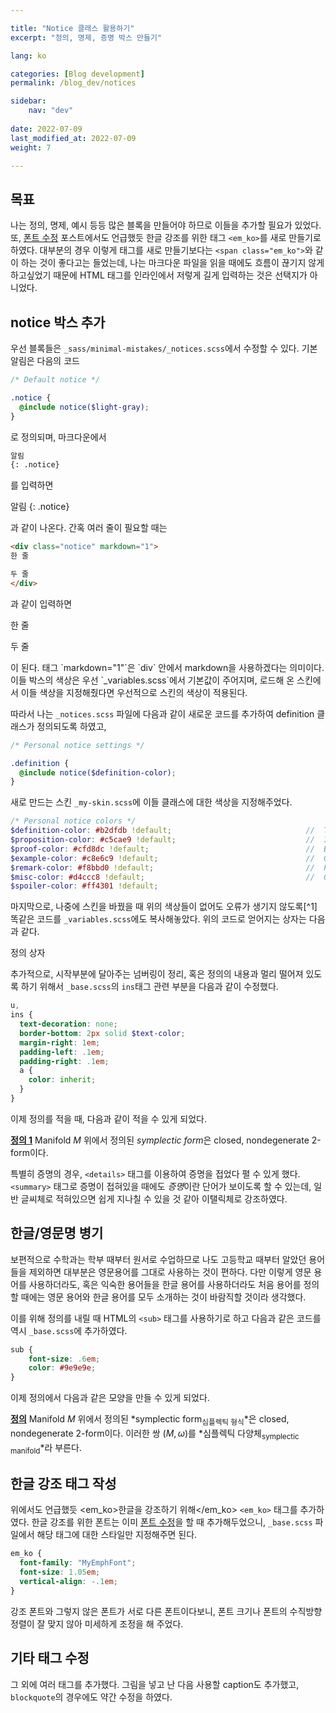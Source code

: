 ```yaml
---

title: "Notice 클래스 활용하기"
excerpt: "정의, 명제, 증명 박스 만들기"

lang: ko

categories: [Blog development]
permalink: /blog_dev/notices

sidebar: 
    nav: "dev"
    
date: 2022-07-09
last_modified_at: 2022-07-09
weight: 7

---
```


## 목표

나는 정의, 명제, 예시 등등 많은 블록을 만들어야 하므로 이들을 추가할 필요가 있었다. 또, [폰트 수정](/blog_dev/fonts) 포스트에서도 언급했듯 한글 강조를 위한 태그 `<em_ko>`를 새로 만들기로 하였다. 대부분의 경우 이렇게 태그를 새로 만들기보다는 `<span class="em_ko">`와 같이 하는 것이 좋다고는 들었는데, 나는 마크다운 파일을 읽을 때에도 흐름이 끊기지 않게 하고싶었기 때문에 HTML 태그를 인라인에서 저렇게 길게 입력하는 것은 선택지가 아니었다.

## notice 박스 추가

우선 블록들은 `_sass/minimal-mistakes/_notices.scss`에서 수정할 수 있다. 기본 알림은 다음의 코드
```scss
/* Default notice */

.notice {
  @include notice($light-gray);
}
```
로 정의되며, 마크다운에서
```markdown
알림
{: .notice}
```
를 입력하면

알림
{: .notice}

과 같이 나온다. 간혹 여러 줄이 필요할 때는
```html
<div class="notice" markdown="1">
한 줄

두 줄
</div>
```
과 같이 입력하면 
<div class="notice" markdown="1">
한 줄

두 줄
</div>
이 된다. 태그 `markdown="1"`은 `div` 안에서 markdown을 사용하겠다는 의미이다. 이들 박스의 색상은 우선 `_variables.scss`에서 기본값이 주어지며, 로드해 온 스킨에서 이들 색상을 지정해줬다면 우선적으로 스킨의 색상이 적용된다. 

따라서 나는 `_notices.scss` 파일에 다음과 같이 새로운 코드를 추가하여 definition 클래스가 정의되도록 하였고,
```scss
/* Personal notice settings */

.definition {
  @include notice($definition-color);
}
```
새로 만드는 스킨 `_my-skin.scss`에 이들 클래스에 대한 색상을 지정해주었다.
```scss
/* Personal notice colors */
$definition-color: #b2dfdb !default;                              //  Teal 100
$proposition-color: #c5cae9 !default;                             //  Indigo 100
$proof-color: #cfd8dc !default;                                   //  Blue Grey 100
$example-color: #c8e6c9 !default;                                 //  Green 100
$remark-color: #f8bbd0 !default;                                  //  Pink 100
$misc-color: #d4ccc8 !default;                                    //  Grey 400
$spoiler-color: #ff4301 !default;
```

마지막으로, 나중에 스킨을 바꿨을 때 위의 색상들이 없어도 오류가 생기지 않도록[^1] 똑같은 코드를 `_variables.scss`에도 복사해놓았다. 위의 코드로 얻어지는 상자는 다음과 같다.

<div class="definition" markdown="1">

정의 상자

</div>

추가적으로, 시작부분에 달아주는 넘버링이 정리, 혹은 정의의 내용과 멀리 떨어져 있도록 하기 위해서 `_base.scss`의 `ins`태그 관련 부분을 다음과 같이 수정했다.
```scss
u,
ins {
  text-decoration: none;
  border-bottom: 2px solid $text-color;
  margin-right: 1em;
  padding-left: .1em;
  padding-right: .1em;
  a {
    color: inherit;
  }
}
```

이제 정의를 적을 때, 다음과 같이 적을 수 있게 되었다.

<div class="definition" markdown="1">

<ins>**정의 1**</ins> Manifold $M$ 위에서 정의된 *symplectic form*은 closed, nondegenerate 2-form이다.

</div>

특별히 증명의 경우, `<details>` 태그를 이용하여 증명을 접었다 펼 수 있게 했다. `<summary>` 태그로 증명이 접혀있을 때에도 *증명*이란 단어가 보이도록 할 수 있는데, 일반 글씨체로 적혀있으면 쉽게 지나칠 수 있을 것 같아 이탤릭체로 강조하였다. 

## 한글/영문명 병기

보편적으로 수학과는 학부 때부터 원서로 수업하므로 나도 고등학교 때부터 알았던 용어들을 제외하면 대부분은 영문용어를 그대로 사용하는 것이 편하다. 다만 이렇게 영문 용어를 사용하더라도, 혹은 익숙한 용어들을 한글 용어를 사용하더라도 처음 용어를 정의할 때에는 영문 용어와 한글 용어를 모두 소개하는 것이 바람직할 것이라 생각했다. 

이를 위해 정의를 내릴 때 HTML의 `<sub>` 태그를 사용하기로 하고 다음과 같은 코드를 역시 `_base.scss`에 추가하였다.

```scss
sub {
    font-size: .6em;
    color: #9e9e9e;
}
```
이제 정의에서 다음과 같은 모양을 만들 수 있게 되었다. 
<div class="definition" markdown="1">

<ins>**정의**</ins> Manifold $M$ 위에서 정의된 *symplectic form<sub>심플렉틱 형식</sub>*은 closed, nondegenerate 2-form이다. 이러한 쌍 $(M,\omega)$를 *심플렉틱 다양체<sub>symplectic manifold</sub>*라 부른다.

</div>

## 한글 강조 태그 작성

위에서도 언급했듯 <em_ko>한글을 강조하기 위해</em_ko> `<em_ko>` 태그를 추가하였다. 한글 강조를 위한 폰트는 이미 [폰트 수정](/blog_dev/fonts)을 할 때 추가해두었으니, `_base.scss` 파일에서 해당 태그에 대한 스타일만 지정해주면 된다.
```scss
em_ko {
  font-family: "MyEmphFont";
  font-size: 1.05em;
  vertical-align: -.1em;
}
```
강조 폰트와 그렇지 않은 폰트가 서로 다른 폰트이다보니, 폰트 크기나 폰트의 수직방향 정렬이 잘 맞지 않아 미세하게 조정을 해 주었다.

## 기타 태그 수정

그 외에 여러 태그를 추가했다. 그림을 넣고 난 다음 사용할 caption도 추가했고, `blockquote`의 경우에도 약간 수정을 하였다. 